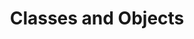 ---
layout: default
title: Classes and Objects
nav_order: 18
has_children: true
permalink: classes-and-objects
---